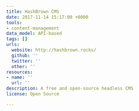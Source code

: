 ```yaml
---
title: HashBrown CMS
date: 2017-11-14 15:17:00 +0000
tools:
- content-management
data_model: API-based
tags: []
urls:
  website: http://hashbrown.rocks/
  github: ''
  twitter: ''
  other: ''
resources:
- name: ''
  url: ''
description: A free and open-source headless CMS
license: Open Source

---
```

